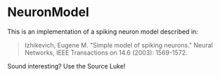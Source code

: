 NeuronModel
===========
This is an implementation of a spiking neuron model described in:
> Izhikevich, Eugene M. "Simple model of spiking neurons." Neural Networks, IEEE Transactions on 14.6 (2003): 1569-1572.

Sound interesting? Use the Source Luke!
